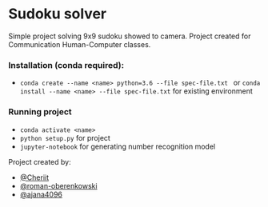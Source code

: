 # Sudoku solver
Simple project solving 9x9 sudoku showed to camera.
Project created for Communication Human-Computer classes.

### Installation (conda required):
- `conda create --name <name> python=3.6 --file spec-file.txt ` or `conda install --name <name> --file spec-file.txt` for existing environment

### Running project 
- `conda activate <name>`
- `python setup.py` for project
- `jupyter-notebook` for generating number recognition model

Project created by:
- [@Cheriit](https://github.com/Cheriit/)
- [@roman-oberenkowski](https://github.com/roman-oberenkowski)
- [@ajana4096](https://github.com/ajana4096/)